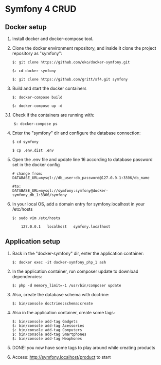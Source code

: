 # Symfony 4 CRUD


## Docker setup


1.  Install docker and docker-compose tool.

2.  Clone the docker environment repository, and inside it clone the project repository as "symfony":
    
        $: git clone https://github.com/eko/docker-symfony.git
        
        $: cd docker-symfony
        
        $: git clone https://github.com/gritt/sf4.git symfony
        
    
3.  Build and start the docker containers

        $: docker-compose build
        
        $: docker-compose up -d
        
3.1.  Check if the containers are running with:
        
        $: docker-compose ps

4.  Enter the "symfony" dir and configure the database connection:
        
        $ cd symfony

        $ cp .env.dist .env
        
5.  Open the .env file and update line 16 according to database password set in the docker config  

        # change from:
        DATABASE_URL=mysql://db_user:db_password@127.0.0.1:3306/db_name
        
        #to:
        DATABASE_URL=mysql://symfony:symfony@docker-symfony_db_1:3306/symfony

6.  In your local OS, add a domain entry for symfony.localhost in your /etc/hosts

        $: sudo vim /etc/hosts
        
            127.0.0.1	localhost   symfony.localhost

## Application setup 

1.  Back in the "docker-symfony" dir, enter the application container:

        $: docker exec -it docker-symfony_php_1 ash
        
2.  In the application container, run composer update to download dependencies:

        $: php -d memory_limit=-1 /usr/bin/composer update

3.  Also, create the database schema with doctrine: 
        
        $: bin/console doctrine:schema:create

4.  Also in the application container, create some tags:

        $: bin/console add-tag Gadgets
        $: bin/console add-tag Acessories
        $: bin/console add-tag Computers
        $: bin/console add-tag Smartphones
        $: bin/console add-tag Heaphones

5.  DONE! you now have some tags to play around while creating products

6.  Access: http://symfony.localhost/product to start


